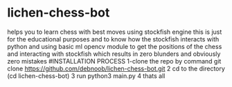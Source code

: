 # lichen-chess-bot
helps you to learn chess with best moves using stockfish engine
this is just for the educational purposes and to know how the stockfish interacts with python and using basic ml opencv module to get the positions of the chess and interacting with stockfish which results in zero blunders and obviously zero mistakes 
#INSTALLATION PROCESS 
1-clone the repo by command git clone https://github.com/debnoob/lichen-chess-bot.git
2 cd to the directory (cd lichen-chess-bot)
3 run python3 main.py
4 thats all
